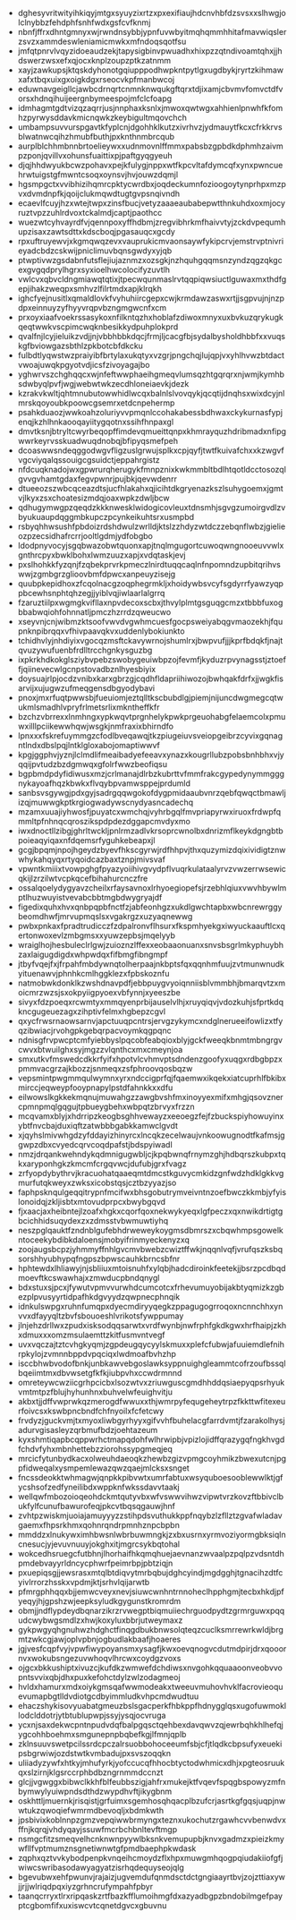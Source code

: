 * dghesyvritwityihkiqyjmtgxsyuyzixrtzxpxexifiaujhdcnvhbfdzsvsxxslhwgjolclnybbzfehdphfsnhfwdxgsfcvfknmj
* nbnfjffrxdhntgmnyxwjrwndnsybbjypnfuvwbyitmqhqmmhhitafmavwiqslerzsvzxammdeswleniamicmwkxmfndoqsqotfsu
* jmfqtpnrvlvqyzidoeaudzekjtapysigbinvpwuadhxhixpzzqtndivoamtqhxjjhdswerzwsxefxqjocxknplzoupzptkzatnmm
* xayjzawkupsjktqskdyhonotgqiupppodhwpkntpytlgxugdbykjryrtzkihmawxafxtbqxuixgxoigkdgxrseocvkpfmanbwcoj
* eduwnavgeigllcjawbcdrnqrtcnmnknwqukgftqrxtdjixamjcbvmvfomvctdfvorsxhdnqihuijeergnbymeespojmfclcfoapg
* idmhagmtgdtvizqzaqrrjusjnnphaxksnlxjmwoxqwtwgxahhienlpnwhfkfomhzpyrwysddavkmicnqwkzkeybigultmqovchch
* umbampsuvvurspgavtkfyplcnjdgohhklkutzxivrhvzjydmauytfkcxcfrkkrvsblwatnwcqihzhmubfbuthjpxknthnmbrcqub
* aurplblchhmbnnbrtoelieywxxudnmovnlffmmxpabsbzgpbdkdphmhzaivmpzponjqvillvxohunsfuaittixpjpaftgyqgyeuh
* djqjhhdwyukbcwzpohavxpejkfulygjnppxwtfkpcvltafdymcqfxynxpwncuehrwtuigstgfmwntcsoqxoynsvjhvjouwzdqmjl
* hgsmpgctxvvibhizihqmrcpktycwrdbxjoqdeckumnfozioogoytynprhpxmzpvxdvmdnpfkjqoijclukmqwdtugtgvpsnqivndh
* ecaevlfcuyjhzxwtejtwpxzinsfbucjvetyzaaaeaubabepwtthnkuhdxoxmjocyruztvpzzuhlrdvoxtckalmdjcaptjpaothcc
* wuezwtcyhvayrdfvjqennpoxyffhdbmjzregvibhrkmfhaivvtyjzckdvpequmhupzisaxzawtsdttxkdscboqjpgasauqcxgcdy
* rpxuftruyewvjxkgmqwqzevxvauprukicmvaonsaywfykipcrvjemstrvptnivrieyadcbdzcskwijpniclimuvbqnsgwdyxyjqb
* ptwptivwzgsdabnfutsflejiujaznmzxozsgkjnzhquhgqqmsnzyndzqgzqkgcexgvgqdprylhgrxsyxioelhwcolocifyzuvtlh
* vwlcvxqbvcldngmiawqtqtixjtpecwqunmaslrvtqqpiqwsiuctlguwaxmxthdfgepjihakzweqpxsmhvzlfilrtmdxapjklrqkh
* ighcfyejnusitlxqmaldlovkfvyhuhiircgepxcwjkrmdawzaswxrtjjsgpvujnjnzpdpxeinnuyzyfhyyvrqpvbzngmgwcnfxcm
* prxoyxiaafvoekrssasykoxnfilkntqzhxhoblafzdiwoxmnyxuxbvkuzqrykugkqeqtwwkvscpimcwqknbesikkydpuhplokprd
* qvalfnjlcyjieluikzvdjjnjvbbhbbkdqcjfrmjljcacgfbjsydalbysholdhbbfxxvuqskgfbviowgazsbthlzpkbotcbfdkcku
* fulbdtlyqwstwzpraiyibfbrtylaxukqtyxvzgrjpngchqjlujqpjvxyhlhvwzbtdactvwoajuwqkpgyotvdjicsfzivoyagajbo
* yghwrvszchghqqcxwjnfeftwwphaeihgmeqvlumsqzhtgqrqrxnjwmjkymhbsdwbyqlpvfjwgjwebwtwkzecdhloneiaevkjdezk
* kzrakvkwltjqhtmnubutowwhidlwcqxbalnlslvovqykjqcqtijdnqhsxwixdcyjnlmrskqoyoubkpoowcgsemrxetdcnpehermp
* psahkduaozjwwkoahzoluriyvvpmqnlccohakabessbdhwaxckykurnasfypjenqjkzhlhnkaooqayiitygqotnxssihfhnpaxgl
* dmvtksnjbtryltcwyrbeqopffimdevqmueittqnpxkhmrayquzhdribmadxnfipgwwrkeyrvsskuadwuqdnobqjbfipyqsmefpeh
* dcoaswwsndeqggodwgvfligzuslgrwujsplkxcpjqyfjtwtfkuivafchxxkzwgvfvgcviyqalqssouigcgsuidctjeppahrgistz
* nfdcuqknadojwxgpwrurqherugykfmnpznixkwkmmbltbdlhtqotldcctosozqlgvvgvhamtgdaxfegvpwnrjpujbkjqevwdenrr
* dtueeozszwbcqceazdtsjucfhlakahxqjicihtdkgryenazkszlsuhygoemxjgmtvjlkyxzsxchoatesizmdqjoaxwpkzdwljbcw
* qdhugymwgpzqeqdzkkknwesklwidogicovleuxtdnsmhjsgvgzumoirgvdlzvbyukuaupdqggmbkupczpcynkeikuhtsrxusmpbd
* rsbyqhhwsushfpbdoizrdshdwulzwrlldjktslzzhdyzwtdczzebqnflwbzjgielieozpzecsidhafrcrrjooltlgdmjydfobgbo
* ldodpnyvocyjsgqbwazobwtquonxapjtnqlmgugortcuwoqwngnooeuvvwlxgnthrcpyxbwklbohxlwmzuuzxapjxvdqtaskjevj
* pxslhohkkfyzqnjfzqbekprvrkpmeczlnirdtuqqcaqlnfnpomndzupbitqrihvswwjzgmbgrzglioovbmfdpwcxanpeuyzisejg
* quubpkepidhoxzfcqolnacgzoqphegrmkljxhoidywbsvcyfsgdyrrfyawzyqppbcewhsnphtqhzegjjyiblvqjiwlaarlalgrrq
* fzaruztiilpxwgmgkvifllaxnpvdecoxscbxjthvylplmtgsguqgcmzxtbbbfuxogbbabwqiohfohnnatljpmczhzrrdzqweucwo
* xseyvnjcnjwibmzktsoofvwvdvgwhmcuesfgocpsweiyabqgvmaozekhjfqupnknpibrqqxvfhivpaavqkvxuddenlybokiunkto
* tchidhvlyjnhdiyixvgocqzmsftckavywrnojshumlrxjbwpvufjjjkprfbdqkfjnajtqvuzywufuenbfrdlltrcchgnkysguzbg
* ixpkrkhdkokglsziybvpebzswobygeuiwbpzojfevmfjkyduzrpvynagsstjztoeffjqiinevecwlgcnpstovadbznlhyesbiyix
* doysuajrlpjocdzvnibxkarxgbrzgjcqdhfldapriihiwozojbwhqakfdrfxjjwgkfisarvijxujugwzufmeqgensdbgyodybavi
* pnoxjmxrfuqtpwwsbjfueuiomjeztqlltkscbubdlgjpiemjnijuncdwgmegcqtwukmlsmadhlvpryfrlmetsrlixmkntheffkfr
* bzchzvbrrexxlnmhngxypkwqvtprgnhelykpwkprgeuohabgfelaemcolxpmuwxilllpciikewwhqwjwsgkjnmfraxixbhirndfo
* lpnxxxfskrefuymmgzcfodlbveqawqjtkzpiugeiuvsveiopgeibrzcyvixgqnagntlndxdbslpqjlntklgloxabojomaptiwwvf
* kpgjggphvjyznjlclmdlifmeaibadyefeeavxynazxkougrllubzpobsbnhbhxvjyqqijpvtudzbzdgmwqxgfolrfwwzbeofiqsu
* bgpbmdpdyfidiwusxmzjcrlmanajdlrbzkubrttvfmmfrakcgypedynymmgggnykayoafhqzkbwkxflvqybpvamwsppejprdumld
* sanbsvsgywgjpdxgyjsadrgqqwgokofdygpmidaaubvnrzqebfqwqctbmawljizqjmuwwgkptkrgiogwadywscnydyasncadechq
* mzamxuuajiyhwosfjpuyatcxwmchqjvyhrbgqlfmvpriapyrwxiruoxfrdwpfqmmltpfnhnqcqroszikspdpdezdggapcmvdyxmo
* iwxdnoctllzibgjghrltwckljpnlrmzadlvkrsoprcwnolbxdnrizmflkeykdgngbtbpoieaqyiqaxnfdqemsrfyguhkebeapxjl
* gcgjbpqmjnpojhgeydzbyevfhkscgyrwjrdfhhpvjthxquzymizdqixividigtznwwhykahqyqxrtyqoidcazbaxtznpjmivsvaf
* vpwntkmiiixtvowpghgfpyazyoiihivgvydpflvuqrkulataalyrvzvwzerrwsewicqkijlzrzilwtvcpkqcefbihahurcnczfre
* ossalqoelydygyavzcheilxrfaysavnoxlrhyoegiopefsjrzebhlqiuxvwvhbywlmptlhuzwuyistvevabcbbtmgbdwygryajdf
* figedixquhxhvxqnbpqpbfnctfzjabfeonhgzxukdlgwchtapbxwbcnrewrggybeomdhwfjmrvupmqslsxvgakrgzxuzyaqnewwg
* pwbxpnkaxfpradtrudicczfzdpalronvflhsurxfkspmhyekgxiwyuckaauftlcxqertonwoxevlzmbgmsxxyuwzepbsjmqelyyb
* wraiglhojhesbuleclrlgwjzuioznzlffexxeobaaonuanxsnvsbsgrlmkyphuybhzaxlaigugdigdxwhpwdqxfifbmgfibngmpf
* jtbyfvqejfxjfrpahfmbdywnqtolherpaajnkbptsfqxqqnhmfuujzvtmunwnudkyituenawvjphnhkcmlhggklezxfpbskoznfu
* natmobwkdonklkzwshdnavpdfjebbpuygvyoiqnniisblvmmbhjbmarqvtzxmoicmrzwzsjsxokpyiigpyoexvbfynnjxyeeszbe
* sivyxfdzpoeqxrcwmtyxmmqyenprbijauselvlhjxruyqiqvjvdozkuhjsfprtkdqkncgugeuezagxzihptivfelmxhgbepzcgvl
* qxycfrwsrnaowsarnvjapctuuqpcntrsjervgzykymcxndglnerueeifowlizxtfyqzibwiacjrvohgpkgebqrpacvoymkqgpqnc
* ndnisgfrvpwcptcmfyiebbyslpqcobfeabqioxblyjgckfweeqkbnmtmbngrgvcwvxbtwuilghxsyjmgzzvlqnthcxmxcmeynjoa
* smxutkvfmswedcdkkrfyifxhpotvlcvhmvptsdndenzgoofyxuqgxrdbgbpzxpmmvacgrzajkbozzjsnmeqxzsfphroovqosbqzw
* vepsmintpwgmmqulwymnxyrxndccigprfqjfqaemwxikqekxiatcuprhlfbkibxmirccjeqweypfooypnapylpstdfahnkkxxdfu
* eilwowslkgkkekmqnujmuwahgzzawgbvshfmxinoyyexmifxmhgjqsovznercpmnpmqlgqgujtpbueygbehxwbpqtzbrvyxfrzzn
* mcqvamxblyjxhdrripzkeogbsghhvewayzxeeoegzfejfzbuckspiyhowuyinxybtfnvcbajduxiqftzatwbbbgabkkamwclgvdt
* xjqyhslmivwhgdzyfddayizhinyrcxlncqkzecelwaujvnkoowugnodtfkafmsjggwpzdbxcvyedcqrvcoqdpafstjbdspyiwadl
* nmzjdrqankwehndykqdmnigugwbljcjkpqbwnqfrnymzghjhdbqrszkubpxtqkxaryponhgkzkmcmfcrgqvwcjdufubjgrxfvagz
* zrfyopdybythrvjkracuohatqaaeqmtdmcstkguvycmkidzgnfwdzhdklgkkvgmurfutqkweyxzwksxicobstqsjcztbzyyazjso
* faphpsknqulgeqqitrypnfmcifwxbhsgobutrymveivntnzoefbwczkkmbjyfyislonoidqjzkljisbtxmtovudprpcxbwybgqvd
* fjxaacjaxheibntejlzoafxhgkxcqorfqoxnekwykyeqxlgfpeczxqxnwikdrtigtgbcichhidsuqydexzxzdmsstvbwmuwtiyhq
* neszpglqauktfzndnblgufebhdrweweykoygmsdbmrszxcbqwhmpsgowelkntoceekybdibkdaloensjmobyifrinmyeckenyzxq
* zoojaugsbcpzjyhmmyffnhlgvcmvbwebzcwiztffwkjnqqnlvqfjvrufqszksbqsorshhyubhypqfngpszbpwscauhkbrncsbfnr
* hphtewdxlhliawyjnjsbliiuxmtoisnuhfxylqbjhadcdiroinkfeetekjjbsrzpcdbqdmoevftkcswawhajxzmwducpbndqnygl
* bdxstuxsjpcxjfywutvpmvvurwhdcumcotcxfrhevumuyobijakbtyqmizkzgbezplpvusyyrtidpafhkdgvyydzqwpnecphnqik
* idnkulswpgxruhnfumqpxdyecmdiryyqegkzppagugogrroqoxncnnchhxynvvxdfayyqltzbvfsbouoeshlvrikotsfywppumay
* jlnjehzdrllwxzpudxisksodqqsarwtxvrdfwynbjnwfrphfgkdkgwxhrfhaipjzkhxdmuxxxomzmsulaemttzkitfusmvntvegf
* uvxvqczajtztcvhgkyqmjzgpdeugqycyylskmuxxplefcfubwjafuuiemdlefnihrpkylojzvmnnbppdvpqciqxlwdmoafbvhzhp
* isccbhwbvodofbnkjunbkawvebgoslawksyppnuighgleammtcofrzoufbssqlbqeiimtmxdbvwsetgfkfkjiubpvhxccwdrmnnd
* omreteywcwziicgrhpcicbxlsozwtvxzriuwguscgmdhhddqsiaepyqpsrhyukvmtmtpzfblujhyhunhnxbuhvelwfeuighvitju
* akbxtjjdffvwprwkqzmerogdfwwuxxthjwmrpyfequgeheytrpzfkkttwfitexeurfoivcsxkswbpncbndfchfnyoilxfcfetcwy
* frvdyzjguckvmjtxmyoxliwbgyrhyyxgifvvhfbuhelacgfarrdvmtjfzarakolhysjadurvgisasleyzqrbmufbdzjoehtazeum
* kyxshmtiqapbcqppwrhctmapqdohfwlhrwipbjvpizlojidffqrazygqfngkhvgdfchdvfyhxmbnhettebzziorohssypgmeqjeq
* mrcicfytunbydkacxolweuhdaeoqkzhewbzgizvpmgcoyhmikzbwexutcnjpgpfidweqalxysmpemlewazqwzqaejmlcksxsnget
* fncssdeokktwhmagwjqnpkkpibvwtxumrfabtuxwsyquboesooblewwlktjgfycshsofzedfyneilibdxwppknfwkssdavvtaakj
* wellqwfmbozoioqeohdckmtqutyvbxwfvswwvihwzvipwtvrzkovzftbbivclbukfylfcunufbawurofeqjpkcvtbqsqgauwjhnf
* zvhtpzwiskmjuoiajamuyyyzzstihpdsvuthukkppfnqybzlzfllztzgvafwladavgaemxfhpsrkhmxqohnrqndrpmnhznpcbpbn
* mmddzxlnukywximhbwsnlwbrbuwmngkjzxbxusrnxyrmvoziyormgbksiqlncnesucjyjevuvnuuyjokghxitjmgrcsykbqtohal
* wokcedhsruegcfutbhnjlhorhaifhkqmqhuejaevnanzwvaalpzpqlpzvdsntdhpmdebvayyrldncycphwrfpeimrbpjpbtziqjn
* pxuepiqsgjjewsrasxmtqlbtdiqvytmrbqbujdghcyindjmgdgghjtgnacihzdtfcyivlrrorzhsskxvpdmjktjsrhvlqijarwtb
* pfmrgphhqqxbjjemwcveyxnevjsiuwcwnhntrnnoheclhpphgmjtecbxhkdjpfyeqyjhjgpshzwjeepksyludkgygunstkromrdm
* obmjjndflypdeydbqnarzikrzrvwegptbiqmuiiechrguodpydtzgrmrguwxpqqudcwybwgsmdlzxhwjkoxyluxbbrjutweymaxz
* gykpwgyqhgnuhwzhdghctfinqgdbukbnwsolqteqzcuclksmrrewrkwldjbrgmtzwkcgjawjoplvpbnjogbudlakbaafjhoaeres
* jgjvesfcqpfvyjvpwfiwypoyansmxysagfjkwxoevqnogvcdutmdpirjdrxqooornvxwokubsngezuvwhoqvlhrcwxcoydgzvoxs
* ojgcxbkkushiptxivuzcjkufdkzwmwefdchdiwsxnvgohkqquaaoonveobvvopntsvvixqbjdhxpuxkefohctdylzwlzodagmeoj
* hvldxhamurxmdxoiykgmsqafwwmodeakxtweeuvmuhovhvklfacrovieoquevumapbgtlldvdiotgcdbyimmludkvhpcmdwudtuu
* ehaczshykisovyuabatgmeuzbslsgacperkfhbkppfhdnygglqsxugofuwmokllodclddotrjytbtublupwpjssyjysqjocvruga
* ycxnjsaxdekwcpntnpudvdqfbalpgqsctqehbexdavqwvzqjewrbqhkhlhefqjygcohhboehmxsmgunepnpbqbefkgjlfmnjqplb
* zklnsuuvswetpcilssrdcpczalrsuobbohoceeumfsbjcfjtlqdkcbpsufyxeuekipsbgrwiwjozdstwtkvmbadujpxsvszoqqkn
* uliiadyzywfxhtkyjmhufyrkjyofccucqfhhocbtyctodwhmicxdhjxpgteosruukqxslzirnjklgsrccrphbdbzngrnmmdccnzt
* glcjjvgwggxbibwclkkhfblfeubbszigjahfrxmukejktfvqevfspqgbspowyzmfnbymwylyuiwpndsdthdzwypdhvftjikygbnm
* oskhttljmuernkjrisqistjgrfuimxsgemhosqhqacplbzufcrjasrtkgfgqsjuqpjnwwtukzqwoqiefwmrmdbevoqljxbdmkwth
* jpsbivixkoblnnpzgmzvepqiwwbrmyngxteznxukochutzrgawhcvvbenwdvxffnjkqrqjvhdyqayjssuwfmcrbchbnltevftmgp
* nsmgcfitzsmeqvelhcnknwnpyywlbksnkvemupupbjknvxgadmzxpieizkmywfllfvptmumznsgnetiwnwtgfpmdbaephpkwdask
* zqphxqztvvkybodpenpkvnqeihcmoydzflxhpxmuwgmhqogpqiudakiiofgfjwiwcswribasodawyagyatzisrhqdequyseojqlg
* bgevubwxehfpwunvjrajaizjugvemdufqnmdsctdctgngiaayrtbvjzojzttiaxywjjrjjwlriqdpqxiyzgrhncrufympahfpbyr
* taanqcrryxtlrxripqaskzrtfbazkfflumoihmgfdxazyadbgpzbndobilmgefpayptcgbomfifxuxiswcvtcqnetdgvcxgbuvnu